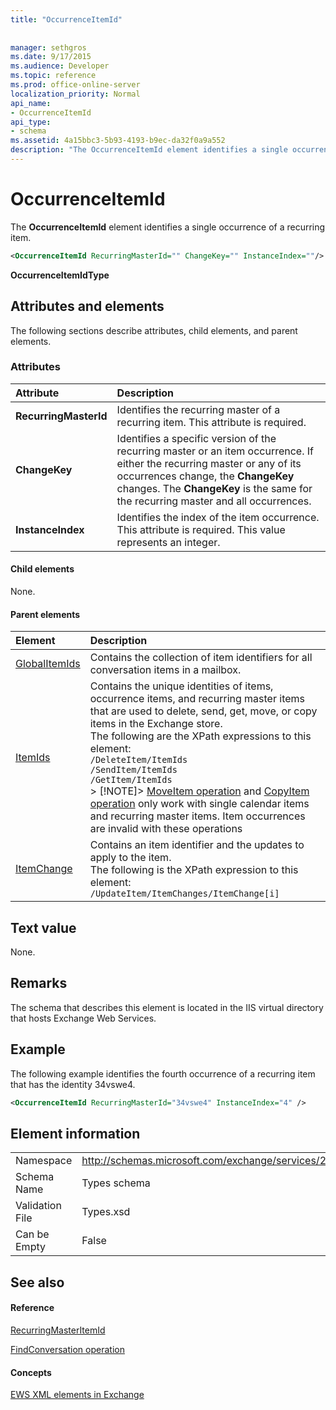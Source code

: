 ```yaml
---
title: "OccurrenceItemId"
 
 
manager: sethgros
ms.date: 9/17/2015
ms.audience: Developer
ms.topic: reference
ms.prod: office-online-server
localization_priority: Normal
api_name:
- OccurrenceItemId
api_type:
- schema
ms.assetid: 4a15bbc3-5b93-4193-b9ec-da32f0a9a552
description: "The OccurrenceItemId element identifies a single occurrence of a recurring item."
---
```


# OccurrenceItemId

The **OccurrenceItemId** element identifies a single occurrence of a recurring item. 
  
```XML
<OccurrenceItemId RecurringMasterId="" ChangeKey="" InstanceIndex=""/>
```

 **OccurrenceItemIdType**
## Attributes and elements

The following sections describe attributes, child elements, and parent elements.
  
### Attributes

|**Attribute**|**Description**|
|:-----|:-----|
|**RecurringMasterId** <br/> |Identifies the recurring master of a recurring item. This attribute is required.  <br/> |
|**ChangeKey** <br/> |Identifies a specific version of the recurring master or an item occurrence. If either the recurring master or any of its occurrences change, the **ChangeKey** changes. The **ChangeKey** is the same for the recurring master and all occurrences.  <br/> |
|**InstanceIndex** <br/> |Identifies the index of the item occurrence. This attribute is required. This value represents an integer.  <br/> |
   
#### Child elements

None.
  
#### Parent elements

|**Element**|**Description**|
|:-----|:-----|
|[GlobalItemIds](globalitemids.md) <br/> |Contains the collection of item identifiers for all conversation items in a mailbox.  <br/> |
|[ItemIds](itemids.md) <br/> | Contains the unique identities of items, occurrence items, and recurring master items that are used to delete, send, get, move, or copy items in the Exchange store.  <br/>  The following are the XPath expressions to this element:  <br/>  `/DeleteItem/ItemIds` <br/>  `/SendItem/ItemIds` <br/>  `/GetItem/ItemIds` <br/> > [!NOTE]> [MoveItem operation](moveitem-operation.md) and [CopyItem operation](copyitem-operation.md) only work with single calendar items and recurring master items. Item occurrences are invalid with these operations           |
|[ItemChange](itemchange.md) <br/> |Contains an item identifier and the updates to apply to the item.  <br/> The following is the XPath expression to this element:  <br/>  `/UpdateItem/ItemChanges/ItemChange[i]` <br/> |
   
## Text value

None.
  
## Remarks

The schema that describes this element is located in the IIS virtual directory that hosts Exchange Web Services.
  
## Example

The following example identifies the fourth occurrence of a recurring item that has the identity 34vswe4.
  
```XML
<OccurrenceItemId RecurringMasterId="34vswe4" InstanceIndex="4" />
```

## Element information

|||
|:-----|:-----|
|Namespace  <br/> |http://schemas.microsoft.com/exchange/services/2006/types  <br/> |
|Schema Name  <br/> |Types schema  <br/> |
|Validation File  <br/> |Types.xsd  <br/> |
|Can be Empty  <br/> |False  <br/> |
   
## See also

#### Reference

[RecurringMasterItemId](recurringmasteritemid.md)
  
[FindConversation operation](findconversation-operation.md)
#### Concepts

[EWS XML elements in Exchange](ews-xml-elements-in-exchange.md)

